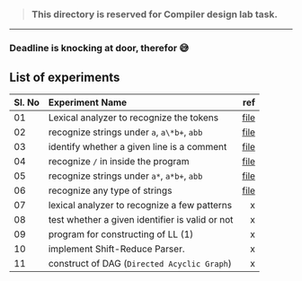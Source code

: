 > ### This directory is reserved for Compiler design lab task.

---

### Deadline is knocking at door, therefor 😅

## List of experiments

| Sl. No | Experiment Name                                 |       ref |
| ------ | :---------------------------------------------- | --------: |
| 01     | Lexical analyzer to recognize the tokens        | [file][1] |
| 02     | recognize strings under `a`, `a\*b+`, `abb`     | [file][2] |
| 03     | identify whether a given line is a comment      | [file][3] |
| 04     | recognize `/` in inside the program             | [file][4] |
| 05     | recognize strings under `a*`, `a*b+`, `abb`     | [file][5] |
| 06     | recognize any type of strings                   | [file][6] |
| 07     | lexical analyzer to recognize a few patterns    |         x |
| 08     | test whether a given identifier is valid or not |         x |
| 09     | program for constructing of LL (1)              |         x |
| 10     | implement Shift-Reduce Parser.                  |         x |
| 11     | construct of DAG (`Directed Acyclic Graph`)     |         x |

[1]: lexical_analyzer_to_reconize_token.dart
[2]: string_recognition.dart
[3]: comment_checker.dart
[4]: reconize_slash.dart
[5]: string_recognition.dart#L38-L40
[6]: string_recognition.dart#L45
